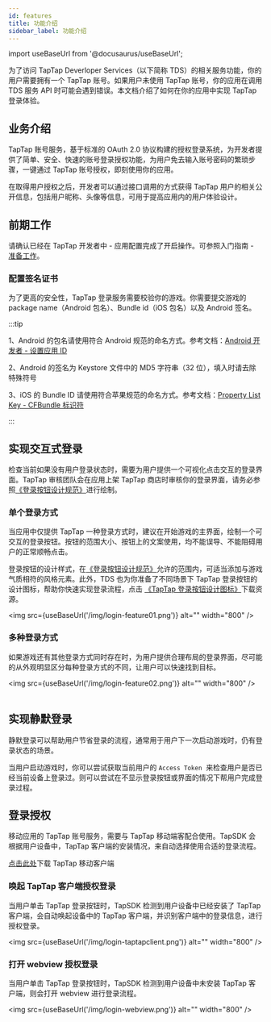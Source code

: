 ```yaml
---
id: features
title: 功能介绍
sidebar_label: 功能介绍
---
```


import useBaseUrl from '@docusaurus/useBaseUrl';

为了访问 TapTap Deverloper Services（以下简称 TDS）的相关服务功能，你的用户需要拥有一个 TapTap 账号。如果用户未使用 TapTap 账号，你的应用在调用 TDS 服务 API 时可能会遇到错误。本文档介绍了如何在你的应用中实现 TapTap 登录体验。

## 业务介绍

TapTap 账号服务，基于标准的 OAuth 2.0 协议构建的授权登录系统，为开发者提供了简单、安全、快速的账号登录授权功能，为用户免去输入账号密码的繁琐步骤，一键通过 TapTap 账号授权，即刻使用你的应用。  

在取得用户授权之后，开发者可以通过接口调用的方式获得 TapTap 用户的相关公开信息，包括用户昵称、头像等信息，可用于提高应用内的用户体验设计。  



## 前期工作

请确认已经在 TapTap 开发者中 - 应用配置完成了开启操作。可参照入门指南 - [准备工作](/sdk/start/get-ready/)。

### 配置签名证书

为了更高的安全性，TapTap 登录服务需要校验你的游戏。你需要提交游戏的 package name（Android 包名）、Bundle id（iOS 包名）以及 Android 签名。

:::tip

1、Android 的包名请使用符合 Android 规范的命名方式。参考文档：[Android 开发者 - 设置应用 ID](https://developer.android.com/studio/build/application-id)

2、Android 的签名为 Keystore 文件中的 MD5 字符串（32 位），填入时请去除特殊符号

3、iOS 的 Bundle ID 请使用符合苹果规范的命名方式。参考文档：[Property List Key - CFBundle 标识符](https://developer.apple.com/documentation/bundleresources/information_property_list/cfbundleidentifier)

:::

## 实现交互式登录 

检查当前如果没有用户登录状态时，需要为用户提供一个可视化点击交互的登录界面。TapTap 审核团队会在应用上架 TapTap 商店时审核你的登录界面，请务必参照[《登录按钮设计规范》](/design/)进行绘制。

### 单个登录方式

当应用中仅提供 TapTap 一种登录方式时，建议在开始游戏的主界面，绘制一个可交互的登录按钮。按钮的范围大小、按钮上的文案使用，均不能误导、不能阻碍用户的正常顺畅点击。

登录按钮的设计样式，在[《登录按钮设计规范》](/design/)允许的范围内，可适当添加与游戏气质相符的风格元素。此外，TDS 也为你准备了不同场景下 TapTap 登录按钮的设计图标，帮助你快速实现登录流程，点击 [《TapTap 登录按钮设计图标》](/tap-download)下载资源。


<img src={useBaseUrl('/img/login-feature01.png')} alt="" width="800" />


### 多种登录方式

如果游戏还有其他登录方式同时存在时，为用户提供合理布局的登录界面，尽可能的从外观明显区分每种登录方式的不同，让用户可以快速找到目标。

<img src={useBaseUrl('/img/login-feature02.png')} alt="" width="800" />
      

## 实现静默登录

静默登录可以帮助用户节省登录的流程，通常用于用户下一次启动游戏时，仍有登录状态的场景。  

当用户启动游戏时，你可以尝试获取当前用户的 `Access Token`  来检查用户是否已经当前设备上登录过。则可以尝试在不显示登录按钮或界面的情况下帮用户完成登录过程。



## 登录授权

移动应用的 TapTap 账号服务，需要与 TapTap 移动端客配合使用。TapSDK 会根据用户设备中，TapTap 客户端的安装情况，来自动选择使用合适的登录流程。  

[点击此处](https://www.taptap.com/mobile)下载 TapTap 移动客户端

### 唤起 TapTap 客户端授权登录

当用户单击 TapTap 登录按钮时，TapSDK 检测到用户设备中已经安装了 TapTap 客户端，会自动唤起设备中的 TapTap 客户端，并识别客户端中的登录信息，进行授权登录。

<img src={useBaseUrl('/img/login-taptapclient.png')} alt="" width="800" />


### 打开 webview 授权登录

当用户单击 TapTap 登录按钮时，TapSDK 检测到用户设备中未安装 TapTap 客户端，则会打开 webview 进行登录流程。  

<img src={useBaseUrl('/img/login-webview.png')} alt="" width="800" />

